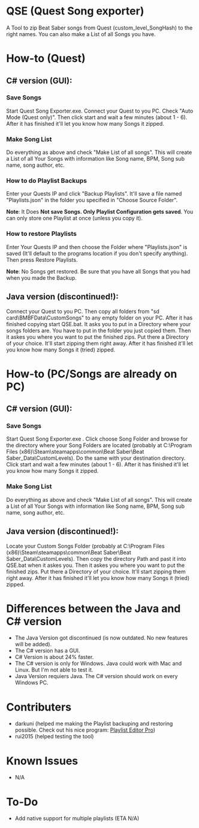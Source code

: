 # QSE (Quest Song exporter)
A Tool to zip Beat Saber songs from Quest (custom_level_SongHash) to the right names. You can also make a List of all Songs you have.

# How-to (Quest)
## C# version (GUI):
### Save Songs
Start Quest Song Exporter.exe. Connect your Quest to you PC. Check "Auto Mode (Quest only)". Then click start and wait a few minutes (about 1 - 6). After it has finished it'll let you know how many Songs it zipped.
### Make Song List
Do everything as above and check "Make List of all songs". This will create a List of all Your Songs with information like Song name, BPM, Song sub name, song author, etc.
### How to do Playlist Backups
Enter your Quests IP and click "Backup Playlists". It'll save a file named "Playlists.json" in the folder you specified in "Choose Source Folder". 

**Note**: It Does **Not save Songs. Only Playlist Configuration gets saved**. You can only store one Playlist at once (unless you copy it).
### How to restore Playlists
Enter Your Quests IP and then choose the Folder where "Playlists.json" is saved (It'll default to the programs location if you don't specify anything). Then press Restore Playlists. 

**Note**: No Songs get restored. Be sure that you have all Songs that you had when you made the Backup.


## Java version (discontinued!): 

Connect your Quest to you PC. Then copy all folders from "sd card\BMBFData\CustomSongs" to any empty folder on your PC. After it has finished copying start QSE.bat. It asks you to put in a Directory where your songs folders are. You have to put in the folder you just copied them. Then it askes you where you want to put the finished zips. Put there a Directory of your choice. It'll start zipping them right away. After it has finished it'll let you know how many Songs it (tried) zipped.

# How-to (PC/Songs are already on PC)
## C# version (GUI):
### Save Songs
Start Quest Song Exporter.exe . Click choose Song Folder and browse for the directory where your Song Folders are located (probably at C:\Program Files (x86)\Steam\steamapps\common\Beat Saber\Beat Saber_Data\CustomLevels). Do the same with your destination directory. Click start and wait a few minutes (about 1 - 6). After it has finished it'll let you know how many Songs it zipped.
### Make Song List
Do everything as above and check "Make List of all songs". This will create a List of all Your Songs with information like Song name, BPM, Song sub name, song author, etc.

## Java version (discontinued!):

Locate your Custom Songs Folder (probably at C:\Program Files (x86)\Steam\steamapps\common\Beat Saber\Beat Saber_Data\CustomLevels). Then copy the directory Path and past it into QSE.bat when it askes you. Then it askes you where you want to put the finished zips. Put there a Directory of your choice. It'll start zipping them right away. After it has finished it'll let you know how many Songs it (tried) zipped.

# Differences between the Java and C# version
- The Java Version got discontinued (is now outdated. No new features will be added).
- The C# version has a GUI.
- C# Version is about 24% faster.
- The C# version is only for Windows. Java could work with Mac and Linux. But I'm not able to test it.
- Java Version requiers Java. The C# version should work on every Windows PC.

# Contributers
- darkuni (helped me making the Playlist backuping and restoring possible. Check out his nice program: [Playlist Editor Pro](https://beatsaberquest.com/bmbf/my-tools/playlist-editor-pro/#:~:text=Playlist%20Editor%20Pro%20is%20a,details%20and%20download%20it%20here.))
- rui2015 (helped testing the tool)

# Known Issues
- N/A

# To-Do
- Add native support for multiple playlists (ETA N/A)
